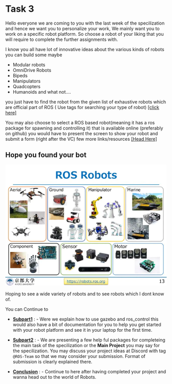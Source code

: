 # Task 3

Hello everyone we are coming to you with the last week of the specilization and hence we want you to personalize your work, We mainly want you to work on a specific robot platform. So choose a robot of your liking that you will require to complete the further assignments with.

I know you all have lot of innovative ideas about the various kinds of robots you can build some maybe

- Modular robots
- OmniDrive Robots
- Bipeds
- Manipulators
- Quadcopters
- Humanoids
and what not....

you just have to find the robot from the given list of exhaustive robots which are official part of ROS  ( Use tags for searching your type of robot)
[[click here]](https://robots.ros.org/)

You may also choose to select a ROS based robot(meaning it has a ros package for spawning and controlling it) that is available online (preferably on github) you would have to present the screen to show your robot and submit a form (right after the VC)
few more links/resources
[[Head Here]](https://github.com/ps-micro/awesome-ros)

## Hope you found your bot
![robots](ros_all_robots)

Hoping to see a wide variety of robots  and to see robots which I dont know of.

You can Continue to
- [**Subpart1**](/Task3/Subpart1) : - Were we explain how to use gazebo and ros_control this would also have a bit of documentation for you to help you get started with your robot platform and see it in your laptop for the first time.

- [**Subpart2**](/Task3/Subpart2) : - We are presenting a few help ful packages for completeing the main task of the specilization or the **Main Project** you may say for the specilization. You may discuss your project ideas at Discord with tag `@ROS-Team` so that we may consider your submission. Format of submission is clearly explained there.


- [**Conclusion**](/Task3/conclusion) : - Continue to here after having completed your project and wanna head out to the world of Robots.  
